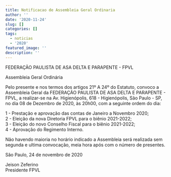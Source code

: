 ```yaml
---
title: Notificacao de Assembleia Geral Ordinaria
author: ''
date: '2020-11-24'
slug: []
categories: []
tags:
  - noticias
  - '2020'
featured_image: ''
description: ''
---
```


FEDERAÇÃO PAULISTA DE ASA DELTA E PARAPENTE - FPVL

Assembleia Geral Ordinária  


Pelo presente e nos termos dos artigos 21º A 24º do Estatuto, convoco a Assembleia Geral da FEDERAÇÃO PAULISTA DE ASA DELTA E PARAPENTE - FPVL, a realizar-se na Av. Higienópolis, 618 - Higienópolis, São Paulo - SP, no dia 08 de Dezembro de 2020, às 20h00, com a seguinte ordem do dia:

1 - Prestação e aprovação das contas de Janeiro a Novembro 2020;  
2 - Eleição da nova Diretoria FPVL para o biênio 2021-2022;  
3 - Eleição do novo Conselho Fiscal  para o biênio 2021-2022;  
4 - Aprovação do Regimento Interno.  

Não havendo maioria no horário indicado a Assembleia será realizada sem segunda e ultima convocação, meia hora após com o número de presentes.  

São Paulo, 24 de novembro de 2020


Jeison Zeferino  
Presidente FPVL